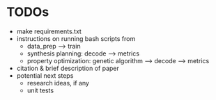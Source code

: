 # TODOs
- make requirements.txt
- instructions on running bash scripts from
    - data_prep --> train
    - synthesis planning: decode --> metrics
    - property optimization: genetic algorithm --> decode --> metrics
- citation & brief description of paper
- potential next steps
    - research ideas, if any
    - unit tests